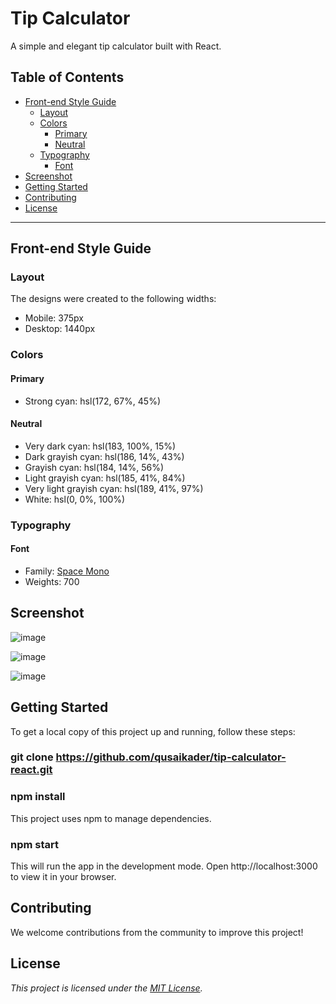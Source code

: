 # Tip Calculator

A simple and elegant tip calculator built with React.

## Table of Contents
- [Front-end Style Guide](#front-end-style-guide)
  - [Layout](#layout)
  - [Colors](#colors)
    - [Primary](#primary)
    - [Neutral](#neutral)
  - [Typography](#typography)
    - [Font](#font)
- [Screenshot](#screenshot)
- [Getting Started](#getting-started)
- [Contributing](#contributing)
- [License](#license)

---

## Front-end Style Guide

### Layout

The designs were created to the following widths:

- Mobile: 375px
- Desktop: 1440px

### Colors

#### Primary

- Strong cyan: hsl(172, 67%, 45%)

#### Neutral

- Very dark cyan: hsl(183, 100%, 15%)
- Dark grayish cyan: hsl(186, 14%, 43%)
- Grayish cyan: hsl(184, 14%, 56%)
- Light grayish cyan: hsl(185, 41%, 84%)
- Very light grayish cyan: hsl(189, 41%, 97%)
- White: hsl(0, 0%, 100%)

### Typography

#### Font

- Family: [Space Mono](https://fonts.google.com/specimen/Space+Mono)
- Weights: 700

## Screenshot
![image](https://github.com/qusaikader/tip-calculator-react/assets/81691102/87c7d9d1-871f-4b73-8be6-51d09a56b922)


![image](https://github.com/qusaikader/tip-calculator-react/assets/81691102/175d8319-bc8a-4e1b-ae42-18e783f5db66)

![image](https://github.com/qusaikader/tip-calculator-react/assets/81691102/bea3b52f-2916-4221-8527-07310678eb5c)



## Getting Started

To get a local copy of this project up and running, follow these steps:

### git clone https://github.com/qusaikader/tip-calculator-react.git

### npm install
This project uses npm to manage dependencies. 

### npm start
This will run the app in the development mode. Open http://localhost:3000 to view it in your browser.


## Contributing

We welcome contributions from the community to improve this project!

## License

_This project is licensed under the [MIT License](LICENSE)._
